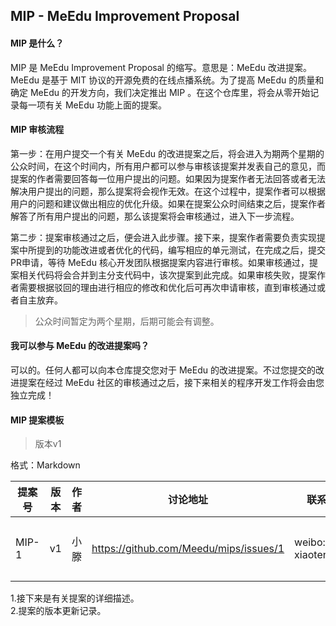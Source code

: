 
## MIP - MeEdu Improvement Proposal

#### MIP 是什么？

MIP 是 MeEdu Improvement Proposal 的缩写。意思是：MeEdu 改进提案。MeEdu 是基于 MIT 协议的开源免费的在线点播系统。为了提高 MeEdu 的质量和确定 MeEdu 的开发方向，我们决定推出 MIP 。在这个仓库里，将会从零开始记录每一项有关 MeEdu 功能上面的提案。

#### MIP 审核流程

第一步：在用户提交一个有关 MeEdu 的改进提案之后，将会进入为期两个星期的公众时间，在这个时间内，所有用户都可以参与审核该提案并发表自己的意见，而提案的作者需要回答每一位用户提出的问题。如果因为提案作者无法回答或者无法解决用户提出的问题，那么提案将会视作无效。在这个过程中，提案作者可以根据用户的问题和建议做出相应的优化升级。如果在提案公众时间结束之后，提案作者解答了所有用户提出的问题，那么该提案将会审核通过，进入下一步流程。

第二步：提案审核通过之后，便会进入此步骤。接下来，提案作者需要负责实现提案中所提到的功能改进或者优化的代码，编写相应的单元测试，在完成之后，提交PR申请，等待 MeEdu 核心开发团队根据提案内容进行审核。如果审核通过，提案相关代码将会合并到主分支代码中，该次提案到此完成。如果审核失败，提案作者需要根据驳回的理由进行相应的修改和优化后可再次申请审核，直到审核通过或者自主放弃。

> 公众时间暂定为两个星期，后期可能会有调整。

#### 我可以参与 MeEdu 的改进提案吗？

可以的。任何人都可以向本仓库提交您对于 MeEdu 的改进提案。不过您提交的改进提案在经过 MeEdu 社区的审核通过之后，接下来相关的程序开发工作将会由您独立完成！

#### MIP 提案模板

> 版本v1

格式：Markdown

| 提案号 | 版本 | 作者 | 讨论地址 | 联系方式 | 状态 | 类型 | 更新时间 |
| --- | --- | --- | --- | --- | --- | --- | --- | 
| MIP-1 | v1 | 小滕 | https://github.com/Meedu/mips/issues/1 | weibo: xiaotenggogo | 起草 | 功能迭代 | 2020/02/29 |

1.接下来是有关提案的详细描述。  
2.提案的版本更新记录。  